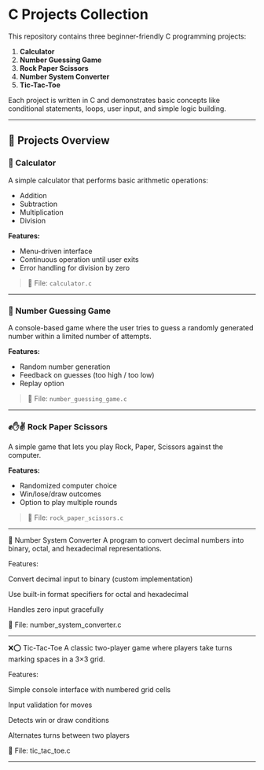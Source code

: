 # C Projects Collection

This repository contains three beginner-friendly C programming projects:

1. **Calculator**
2. **Number Guessing Game**
3. **Rock Paper Scissors**
4. **Number System Converter**
5. **Tic-Tac-Toe**

Each project is written in C and demonstrates basic concepts like conditional statements, loops, user input, and simple logic building.

---

## 📁 Projects Overview

### 🔢 Calculator
A simple calculator that performs basic arithmetic operations:
- Addition
- Subtraction
- Multiplication
- Division

**Features:**
- Menu-driven interface
- Continuous operation until user exits
- Error handling for division by zero

> 📄 File: `calculator.c`

---

### 🎯 Number Guessing Game
A console-based game where the user tries to guess a randomly generated number within a limited number of attempts.

**Features:**
- Random number generation
- Feedback on guesses (too high / too low)
- Replay option

> 📄 File: `number_guessing_game.c`

---

### ✊✋✌️ Rock Paper Scissors
A simple game that lets you play Rock, Paper, Scissors against the computer.

**Features:**
- Randomized computer choice
- Win/lose/draw outcomes
- Option to play multiple rounds

> 📄 File: `rock_paper_scissors.c`

---

🔄 Number System Converter
A program to convert decimal numbers into binary, octal, and hexadecimal representations.

Features:

Convert decimal input to binary (custom implementation)

Use built-in format specifiers for octal and hexadecimal

Handles zero input gracefully

📄 File: number_system_converter.c

---

❌⭕ Tic-Tac-Toe
A classic two-player game where players take turns marking spaces in a 3×3 grid.

Features:

Simple console interface with numbered grid cells

Input validation for moves

Detects win or draw conditions

Alternates turns between two players

📄 File: tic_tac_toe.c

---

